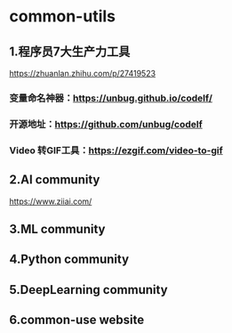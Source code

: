 # common-utils
## 1.程序员7大生产力工具
https://zhuanlan.zhihu.com/p/27419523
### 变量命名神器：https://unbug.github.io/codelf/
### 开源地址：https://github.com/unbug/codelf
### Video 转GIF工具：https://ezgif.com/video-to-gif
## 2.AI community
https://www.ziiai.com/

## 3.ML community
### 

## 4.Python community


## 5.DeepLearning community


## 6.common-use website



